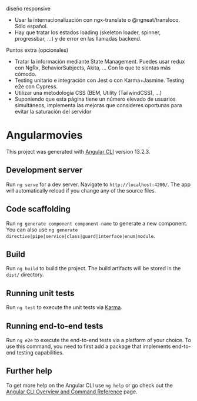 


diseño responsive 
- Usar la internacionalización con ngx-translate o @ngneat/transloco. Sólo español.
- Hay que tratar los estados loading (skeleton loader, spinner, progressbar, ...) y de error
en las llamadas backend.



Puntos extra (opcionales)
- Tratar la información mediante State Management. Puedes usar redux con NgRx,
BehaviorSubjects, Akita, … Con lo que te sientas más cómodo.
- Testing unitario e integración con Jest o con Karma+Jasmine. Testing e2e con Cypress.
- Utilizar una metodología CSS (BEM, Utility (TailwindCSS), …)
- Suponiendo que esta página tiene un número elevado de usuarios simultáneos,
implementa las mejoras que consideres oportunas para evitar la saturación del servidor



# Angularmovies

This project was generated with [Angular CLI](https://github.com/angular/angular-cli) version 13.2.3.

## Development server

Run `ng serve` for a dev server. Navigate to `http://localhost:4200/`. The app will automatically reload if you change any of the source files.

## Code scaffolding

Run `ng generate component component-name` to generate a new component. You can also use `ng generate directive|pipe|service|class|guard|interface|enum|module`.

## Build

Run `ng build` to build the project. The build artifacts will be stored in the `dist/` directory.

## Running unit tests

Run `ng test` to execute the unit tests via [Karma](https://karma-runner.github.io).

## Running end-to-end tests

Run `ng e2e` to execute the end-to-end tests via a platform of your choice. To use this command, you need to first add a package that implements end-to-end testing capabilities.

## Further help

To get more help on the Angular CLI use `ng help` or go check out the [Angular CLI Overview and Command Reference](https://angular.io/cli) page.
